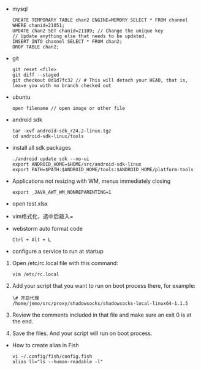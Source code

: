 - mysql

      CREATE TEMPORARY TABLE chan2 ENGINE=MEMORY SELECT * FROM channel WHERE chanid=21051;
      UPDATE chan2 SET chanid=21109; // Change the unique key
      // Update anything else that needs to be updated.
      INSERT INTO channel SELECT * FROM chan2;
      DROP TABLE chan2;

- git

      git reset <file>
      git diff --staged
      git checkout 0d1d7fc32 // # This will detach your HEAD, that is, leave you with no branch checked out

- ubuntu

      open filename // open image or other file

- android sdk

      tar -xvf android-sdk_r24.2-linux.tgz
      cd android-sdk-linux/tools

- install all sdk packages

      ./android update sdk --no-ui
      export ANDROID_HOME=$HOME/src/android-sdk-linux
      export PATH=$PATH:$ANDROID_HOME/tools:$ANDROID_HOME/platform-tools

- Applications not resizing with WM, menus immediately closing

      export _JAVA_AWT_WM_NONREPARENTING=1

- open test.xlsx

- vim格式化，选中后敲入=

- webstorm  auto format code

      Ctrl + Alt + L

- configure a service to run at startup

1. Open /etc/rc.local file with this command:

       vim /etc/rc.local

2. Add your script that you want to run on boot process there, for example:

       \# 开启代理  
       /home/jemo/src/proxy/shadowsocks/shadowsocks-local-linux64-1.1.5

3. Review the comments included in that file and make sure an exit 0 is at the end.
4. Save the files. And your script will run on boot process.

- How to create alias in Fish  

      vi ~/.config/fish/config.fish  
      alias ll="ls --human-readable -l"
